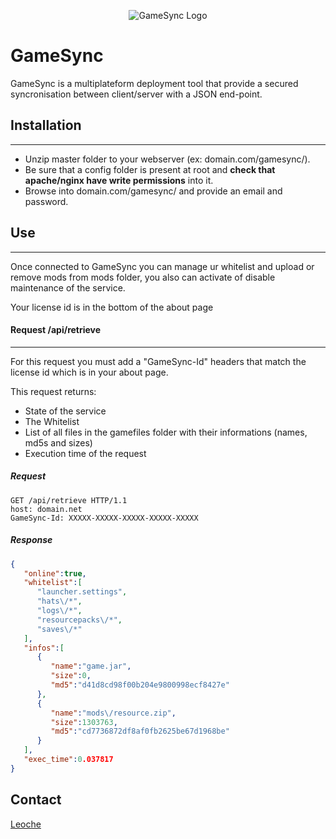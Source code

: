 <p align="center">
	<img src="//leoche.org/gsdemo/template/imgs/logo.png" alt="GameSync Logo"><br/>
	<h1>GameSync</h1>
</p>

GameSync is a multiplateform deployment tool that provide a secured syncronisation between client/server with a JSON end-point.

## Installation
---
* Unzip master folder to your webserver (ex: domain.com/gamesync/).
* Be sure that a config folder is present at root and **check that apache/nginx have write permissions** into it.
* Browse into domain.com/gamesync/ and provide an email and password.

## Use
---
Once connected to GameSync you can manage ur whitelist and upload or remove mods from mods folder, you also can activate of disable maintenance of the service.

Your license id is in the bottom of the about page

#### Request /api/retrieve
---
For this request you must add a "GameSync-Id" headers that match the license id which is in your about page.

This request returns:
* State of the service
* The Whitelist
* List of all files in the gamefiles folder with their informations (names, md5s and sizes)
* Execution time of the request
##### Request
```http
GET /api/retrieve HTTP/1.1
host: domain.net
GameSync-Id: XXXXX-XXXXX-XXXXX-XXXXX-XXXXX
```
##### Response
```json
{
   "online":true,
   "whitelist":[
      "launcher.settings",
      "hats\/*",
      "logs\/*",
      "resourcepacks\/*",
      "saves\/*"
   ],
   "infos":[
      {
         "name":"game.jar",
         "size":0,
         "md5":"d41d8cd98f00b204e9800998ecf8427e"
      },
      {
         "name":"mods\/resource.zip",
         "size":1303763,
         "md5":"cd7736872df8af0fb2625be67d1968be"
      }
   ],
   "exec_time":0.037817
}
```
## Contact
[Leoche](https://leoche.org)